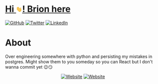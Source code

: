 # [Hi <img src="https://raw.githubusercontent.com/ABSphreak/ABSphreak/master/gifs/Hi.gif" width="20px">! Brion here](https://narravabrion.netlify.app/)

<p>
 <a href="https://github.com/narravabrion"><img src="https://img.shields.io/github/followers/narravabrion?style=social" alt="GitHub"></a>
 <a href="https://twitter.com/narravabrion"><img src="https://img.shields.io/twitter/follow/narravabrion?style=social" alt="Twitter"></a>
 <a href="https://www.linkedin.com/in/brian-george-411b49184/"><img src="https://img.shields.io/badge/LinkedIn--_.svg?style=social&logo=linkedin" alt="LinkedIn"></a>
 </p>


# About

<p align="left">
Over engineering somewhere with python and persisting my mistakes in postgres. Might show them to you someday so you can React but I don't wanna commit yet 😉😏
</p>


<p align="center"> 
  <a href="https://narravabrion.netlify.app/"><img src="https://user-images.githubusercontent.com/35178240/179011180-47093efa-4eaa-4f83-b6a8-3fe9b22cb9b6.png" height="50" width="130" alt="Website"></a>
 <a href="https://narravabrion.hashnode.dev/"><img src="https://user-images.githubusercontent.com/35178240/179015319-112f5362-a1f1-461a-8e1a-30fe0a1ccb7b.png" height="50" width="130" alt="Website"></a>
</p>
